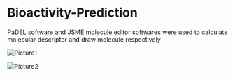 # Bioactivity-Prediction

PaDEL software and JSME molecule editor softwares were used to calculate molecular descriptor and draw molecule respectively


![Picture1](https://user-images.githubusercontent.com/97294465/159287851-c9e80000-281c-4e14-a395-cbddb3e6499a.png)

![Picture2](https://user-images.githubusercontent.com/97294465/159287896-4ad4d79a-59e1-4e62-b4dc-714a89495103.png)
